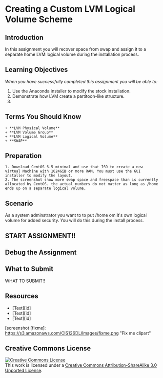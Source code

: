 # Creating a Custom LVM Logical Volume Scheme

## Introduction

  In this assignment you will recover space from swap and assign it to a separate home LVM logical volume during the installation process.

## Learning Objectives

  *When you have successfully completed this assignment you will be able to:*

  1. Use the Anaconda installer to modify the stock installation.
  2. Demonstrate how LVM create a partitoon-like structure.
  3. 

## Terms You Should Know


	+ **LVM Physical Volume**
	+ **LVM Volume Group**
	+ **LVM Logical Volume**
	+ **SWAP**

## Preparation

	1. Download CentOS 6.5 minimal and use that ISO to create a new virtual Machine with 1024GiB or more RAM. You must use the GUI installer to modify the layout.
	2. The screenshot show more swap space and freespace than is currently allocated by CentOS. the actual numbers do not matter as long as /home ends up on a separate logical volume.

## Scenario

  As a system adminstrator you want to to put /home om it's own logical volume for added security. You will do this during the install process.

## START ASSIGNMENT!!



## Debug the Assignment

<!--## XKCD-->

## What to Submit

  WHAT TO SUBMIT!!

## Resources

  + [Text][id]
  + [Text][id]
  + [Text][id]
  
<!-- Links

This is [an example](http://example.com/ "Title") inline link.
This is [an example][id] reference-style link.
[id]: http://example.com/  "Optional Title Here"
![alt text](/path/img.jpg "Title")
![alt text][id]
-->
[screenshot1]: https://s3.amazonaws.com/CIS238DL/img/partitioning-12.png
[screenshot2]: https://s3.amazonaws.com/CIS238DL/img/partitioning-13.png
[screenshot3]: https://s3.amazonaws.com/CIS238DL/img/partitioning-2.png
[screenshot4]: https://s3.amazonaws.com/CIS238DL/img/partitioning-3.png
[screenshot5]: https://s3.amazonaws.com/CIS238DL/img/partitioning-4.png
[screenshot6]: https://s3.amazonaws.com/CIS238DL/img/partitioning-5.png
[screenshot7]: https://s3.amazonaws.com/CIS238DL/img/partitioning-6.png
[screenshot
[fixme]: https://s3.amazonaws.com/CIS126DL/Images/fixme.png "Fix me clipart"

## Creative Commons License

[![Creative Commons License](http://i.creativecommons.org/l/by-sa/3.0/88x31.png)](http://creativecommons.org/licenses/by-sa/3.0/)  
This work is licensed under a [Creative Commons Attribution-ShareAlike 3.0 Unported License](http://creativecommons.org/licenses/by-sa/3.0/).
